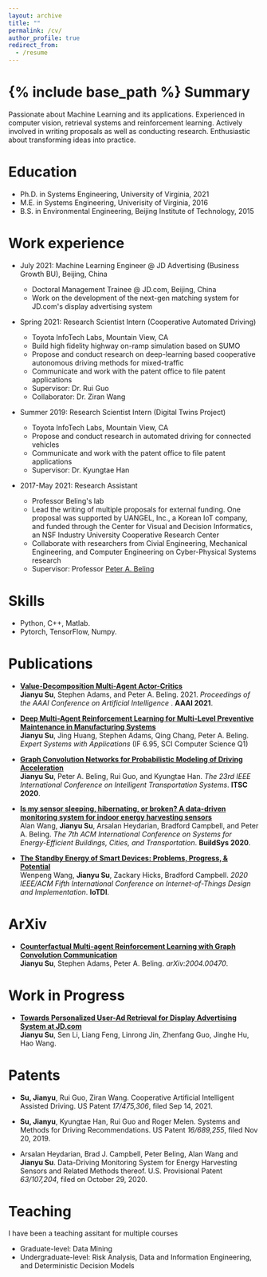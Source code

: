 ```yaml
---
layout: archive
title: ""
permalink: /cv/
author_profile: true
redirect_from:
  - /resume
---
```


{% include base_path %}
Summary
======
Passionate about Machine Learning and its applications. Experienced in computer vision, retrieval systems and reinforcement learning. Actively involved in writing proposals as well as conducting research. Enthusiastic about transforming ideas into practice.


Education
======
* Ph.D. in Systems Engineering, University of Virginia, 2021 
* M.E. in Systems Engineering, Univerisity of Virginia, 2016
* B.S. in Environmental Engineering, Beijing Institute of Technology, 2015


Work experience
======
* July 2021: Machine Learning Engineer @ JD Advertising (Business Growth BU), Beijing, China
  * Doctoral Management Trainee @ JD.com, Beijing, China
  * Work on the development of the next-gen matching system for JD.com's display advertising system
* Spring 2021: Research Scientist Intern (Cooperative Automated Driving)
  * Toyota InfoTech Labs, Mountain View, CA
  * Build high fidelity highway on-ramp simulation based on SUMO
  * Propose and conduct research on deep-learning based cooperative autonomous driving methods for mixed-traffic
  * Communicate and work with the patent office to file patent applications
  * Supervisor: Dr. Rui Guo
  * Collaborator: Dr. Ziran Wang
* Summer 2019: Research Scientist Intern (Digital Twins Project)
  * Toyota InfoTech Labs, Mountain View, CA
  * Propose and conduct research in automated driving for connected vehicles
  * Communicate and work with the patent office to file patent applications
  * Supervisor: Dr. Kyungtae Han

* 2017-May 2021: Research Assistant
  * Professor Beling's lab
  * Lead the writing of multiple proposals for external funding. One proposal was supported by UANGEL, Inc., a Korean IoT company, and funded through the Center for Visual and Decision Informatics, an NSF Industry University Cooperative Research Center
  * Collaborate with researchers from Civial Engineering, Mechanical Engineering, and Computer Engineering on Cyber-Physical Systems research
  * Supervisor: Professor [Peter A. Beling](https://facultydirectory.virginia.edu/faculty/pb3a)
  
Skills
======
* Python, C++, Matlab.
* Pytorch, TensorFlow, Numpy.

Publications
======
* <b>[Value-Decomposition Multi-Agent Actor-Critics](https://hahayonghuming.github.io/JianyuSu.github.io/publications/VDAC)</b> 
<br> <b>Jianyu Su</b>, Stephen Adams, and Peter A. Beling. 2021. <i>Proceedings of the AAAI Conference on Artificial Intelligence </i>. <b>AAAI 2021</b>.

* <b>[Deep Multi-Agent Reinforcement Learning for Multi-Level Preventive Maintenance in Manufacturing Systems](https://hahayonghuming.github.io/JianyuSu.github.io/publications/MAPM)</b> <br> 
<b>Jianyu Su</b>, Jing Huang, Stephen Adams, Qing Chang, Peter A. Beling. <i>Expert Systems with Applications</i> (IF 6.95, SCI Computer Science Q1)


* <b>[Graph Convolution Networks for Probabilistic Modeling of Driving Acceleration](https://hahayonghuming.github.io/JianyuSu.github.io/publications/GCN)</b><br> 
<b>Jianyu Su</b>, Peter A. Beling, Rui Guo, and Kyungtae Han.
<i>The 23rd IEEE International Conference on Intelligent Transportation Systems</i>. <b>ITSC 2020</b>.

* <b>[Is my sensor sleeping, hibernating, or broken? A data-driven monitoring system for indoor energy harvesting sensors](https://hahayonghuming.github.io/JianyuSu.github.io/publications/SensorValid)</b> <br> 
Alan Wang, <b> Jianyu Su</b>, Arsalan Heydarian, Bradford Campbell, and Peter A. Beling.
<i>The 7th ACM International Conference on Systems for Energy-Efficient Buildings, Cities, and Transportation</i>. <b>BuildSys 2020</b>.

* <b>[The Standby Energy of Smart Devices: Problems, Progress, & Potential](https://hahayonghuming.github.io/JianyuSu.github.io/publications/Standby)</b> <br> 
Wenpeng Wang, <b>Jianyu Su</b>, Zackary Hicks, Bradford Campbell. 
<i>2020 IEEE/ACM Fifth International Conference on Internet-of-Things Design and Implementation</i>. <b>IoTDI</b>.


ArXiv
======
* <b>[Counterfactual Multi-agent Reinforcement Learning with Graph Convolution Communication](https://hahayonghuming.github.io/JianyuSu.github.io/publications/CCOMA)</b> <br> 
<b>Jianyu Su</b>, Stephen Adams, Peter A. Beling.
<i>arXiv:2004.00470</i>.

Work in Progress
======
* <b>[Towards Personalized User-Ad Retrieval for Display Advertising System at JD.com](https://hahayonghuming.github.io/JianyuSu.github.io/publications/EmbedDMP)</b> <br>
<b>Jianyu Su</b>, Sen Li, Liang Feng, Linrong Jin, Zhenfang Guo, Jinghe Hu, Hao Wang.





Patents
======
* <b> Su, Jianyu</b>, Rui Guo, Ziran Wang. Cooperative Artificial Intelligent Assisted Driving. US Patent <i>17/475,306</i>, filed Sep 14, 2021.

* <b> Su, Jianyu</b>, Kyungtae Han, Rui Guo and Roger Melen. Systems and Methods for Driving Recommendations. US Patent <i>16/689,255</i>, filed Nov 20, 2019.

* Arsalan Heydarian, Brad J. Campbell, Peter Beling, Alan Wang and <b>Jianyu Su</b>. Data-Driving Monitoring System for Energy Harvesting Sensors and Related Methods thereof. U.S. Provisional Patent <i>63/107,204</i>, filed on October 29, 2020.


  
Teaching
======
  I have been a teaching assitant for multiple courses
  * Graduate-level: Data Mining
  * Undergraduate-level: Risk Analysis, Data and Information Engineering, and Deterministic Decision Models
  

